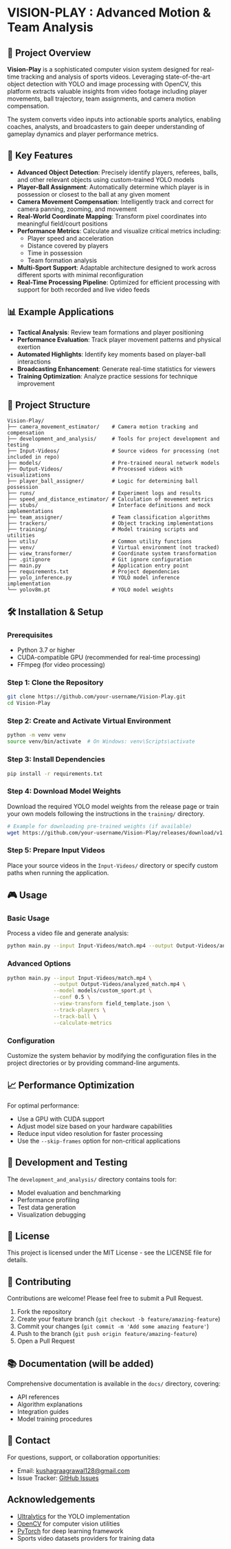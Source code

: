 # VISION-PLAY : Advanced Motion & Team Analysis

## 🔎 Project Overview

**Vision-Play** is a sophisticated computer vision system designed for real-time tracking and analysis of sports videos. Leveraging state-of-the-art object detection with YOLO and image processing with OpenCV, this platform extracts valuable insights from video footage including player movements, ball trajectory, team assignments, and camera motion compensation.

The system converts video inputs into actionable sports analytics, enabling coaches, analysts, and broadcasters to gain deeper understanding of gameplay dynamics and player performance metrics.

## 🚀 Key Features

- **Advanced Object Detection**: Precisely identify players, referees, balls, and other relevant objects using custom-trained YOLO models
- **Player-Ball Assignment**: Automatically determine which player is in possession or closest to the ball at any given moment
- **Camera Movement Compensation**: Intelligently track and correct for camera panning, zooming, and movement
- **Real-World Coordinate Mapping**: Transform pixel coordinates into meaningful field/court positions
- **Performance Metrics**: Calculate and visualize critical metrics including:
  - Player speed and acceleration
  - Distance covered by players
  - Time in possession
  - Team formation analysis
- **Multi-Sport Support**: Adaptable architecture designed to work across different sports with minimal reconfiguration
- **Real-Time Processing Pipeline**: Optimized for efficient processing with support for both recorded and live video feeds

## 📊 Example Applications

- **Tactical Analysis**: Review team formations and player positioning
- **Performance Evaluation**: Track player movement patterns and physical exertion
- **Automated Highlights**: Identify key moments based on player-ball interactions
- **Broadcasting Enhancement**: Generate real-time statistics for viewers
- **Training Optimization**: Analyze practice sessions for technique improvement

## 📂 Project Structure

```
Vision-Play/
├── camera_movement_estimator/    # Camera motion tracking and compensation
├── development_and_analysis/     # Tools for project development and testing
├── Input-Videos/                 # Source videos for processing (not included in repo)
├── models/                       # Pre-trained neural network models
├── Output-Videos/                # Processed videos with visualizations
├── player_ball_assigner/         # Logic for determining ball possession
├── runs/                         # Experiment logs and results
├── speed_and_distance_estimator/ # Calculation of movement metrics
├── stubs/                        # Interface definitions and mock implementations
├── team_assigner/                # Team classification algorithms
├── trackers/                     # Object tracking implementations
├── training/                     # Model training scripts and utilities
├── utils/                        # Common utility functions
├── venv/                         # Virtual environment (not tracked)
├── view_transformer/             # Coordinate system transformation
├── .gitignore                    # Git ignore configuration
├── main.py                       # Application entry point
├── requirements.txt              # Project dependencies
├── yolo_inference.py             # YOLO model inference implementation
└── yolov8m.pt                    # YOLO model weights
```

## 🛠️ Installation & Setup

### Prerequisites

- Python 3.7 or higher
- CUDA-compatible GPU (recommended for real-time processing)
- FFmpeg (for video processing)

### Step 1: Clone the Repository

```bash
git clone https://github.com/your-username/Vision-Play.git
cd Vision-Play
```

### Step 2: Create and Activate Virtual Environment

```bash
python -m venv venv
source venv/bin/activate  # On Windows: venv\Scripts\activate
```

### Step 3: Install Dependencies

```bash
pip install -r requirements.txt
```

### Step 4: Download Model Weights

Download the required YOLO model weights from the release page or train your own models following the instructions in the `training/` directory.

```bash
# Example for downloading pre-trained weights (if available)
wget https://github.com/your-username/Vision-Play/releases/download/v1.0/yolov8m.pt -O yolov8m.pt
```

### Step 5: Prepare Input Videos

Place your source videos in the `Input-Videos/` directory or specify custom paths when running the application.

## 🎮 Usage

### Basic Usage

Process a video file and generate analysis:

```bash
python main.py --input Input-Videos/match.mp4 --output Output-Videos/analyzed_match.mp4
```

### Advanced Options

```bash
python main.py --input Input-Videos/match.mp4 \
               --output Output-Videos/analyzed_match.mp4 \
               --model models/custom_sport.pt \
               --conf 0.5 \
               --view-transform field_template.json \
               --track-players \
               --track-ball \
               --calculate-metrics
```

### Configuration

Customize the system behavior by modifying the configuration files in the project directories or by providing command-line arguments.

## 📈 Performance Optimization

For optimal performance:

- Use a GPU with CUDA support
- Adjust model size based on your hardware capabilities
- Reduce input video resolution for faster processing
- Use the `--skip-frames` option for non-critical applications

## 🧪 Development and Testing

The `development_and_analysis/` directory contains tools for:

- Model evaluation and benchmarking
- Performance profiling
- Test data generation
- Visualization debugging

## 📄 License

This project is licensed under the MIT License - see the LICENSE file for details.

## 🤝 Contributing

Contributions are welcome! Please feel free to submit a Pull Request.

1. Fork the repository
2. Create your feature branch (`git checkout -b feature/amazing-feature`)
3. Commit your changes (`git commit -m 'Add some amazing feature'`)
4. Push to the branch (`git push origin feature/amazing-feature`)
5. Open a Pull Request

## 📚 Documentation (will be added)

Comprehensive documentation is available in the `docs/` directory, covering:

- API references
- Algorithm explanations
- Integration guides
- Model training procedures

## 📧 Contact

For questions, support, or collaboration opportunities:

- Email: kushagraagrawal128@gmail.com
- Issue Tracker: [GitHub Issues](https://github.com/DS-Kushagra/Vision-Play/issues)

## Acknowledgements

- [Ultralytics](https://github.com/ultralytics/yolov5) for the YOLO implementation
- [OpenCV](https://opencv.org/) for computer vision utilities
- [PyTorch](https://pytorch.org/) for deep learning framework
- Sports video datasets providers for training data
